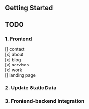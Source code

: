 ## Getting Started

## TODO

### 1. Frontend

[] contact  
[x] about  
[x] blog  
[x] services  
[x] work  
[] landing page

### 2. Update Static Data

### 3. Frontend-backend Integration
